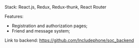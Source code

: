 Stack: React.js, Redux, Redux-thunk, React Router

Features:
- Registration and authorization pages;
- Friend and message system;

Link to backend: https://github.com/Includephone/soc_backend
